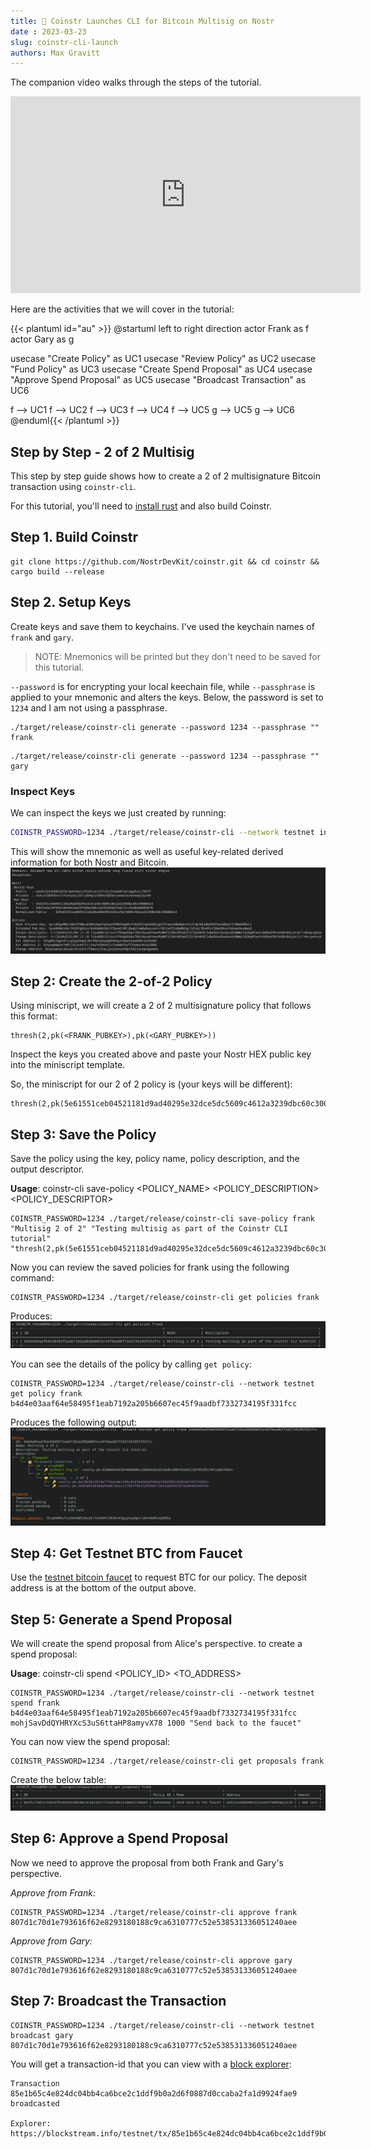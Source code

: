 ```yaml
---
title: 🚀 Coinstr Launches CLI for Bitcoin Multisig on Nostr
date : 2023-03-23
slug: coinstr-cli-launch
authors: Max Gravitt
---
```

<head>
  <title>🚀 Coinstr Launches CLI for Bitcoin Multisig on Nostr</title>
  <meta charSet="utf-8" />
  <meta property="og:title" content="🚀 Coinstr Launches CLI for Bitcoin Multisig on Nostr" />
  <meta property="og:image" content="https://coinstr.app/coinstr.png" />
  <meta property="og:description" content="This Coinstr CLI tutorial provides a step by step command line demo of using Coinstr to create and spend with a 2-of-2 multisignature." />
  <meta property="og:url" content="https://coinstr.app/articles/coinstr-cli-launch" />
  <meta name="twitter:title" content="🚀 Coinstr Launches CLI for Bitcoin Multisig on Nostr" />
  <meta name="twitter:creator" content="@MaxGravitt">
  <meta name="twitter:card" content="summary_large_image" />
  <meta name="twitter:image" content="https://coinstr.app/coinstr.png" />
  <meta name="twitter:description" content="This Coinstr CLI tutorial provides a step by step command line demo of using Coinstr to create and spend with a 2-of-2 multisignature." />
</head>

The companion video walks through the steps of the tutorial.

<iframe width="560" height="315" src="https://www.youtube.com/embed/jW5_6kZWuWU" frameborder="0" allowfullscreen></iframe>

Here are the activities that we will cover in the tutorial:

{{< plantuml id="au" >}}
@startuml
left to right direction
actor Frank as f
actor Gary as g

usecase "Create Policy" as UC1
usecase "Review Policy" as UC2
usecase "Fund Policy" as UC3
usecase "Create Spend Proposal" as UC4
usecase "Approve Spend Proposal" as UC5
usecase "Broadcast Transaction" as UC6

f --> UC1
f --> UC2
f --> UC3
f --> UC4
f --> UC5
g --> UC5
g --> UC6
@enduml{{< /plantuml >}}

## Step by Step - 2 of 2 Multisig
This step by step guide shows how to create a 2 of 2 multisignature Bitcoin transaction using `coinstr-cli`. 

For this tutorial, you'll need to [install rust](https://rustup.rs) and also build Coinstr.

## Step 1. Build Coinstr
```
git clone https://github.com/NostrDevKit/coinstr.git && cd coinstr && cargo build --release
```

## Step 2. Setup Keys
Create keys and save them to keychains. I've used the keychain names of `frank` and `gary`.

> NOTE: Mnemonics will be printed but they don't need to be saved for this tutorial.

`--password` is for encrypting your local keechain file, while `--passphrase` is applied to your mnemonic and alters the keys. Below, the password is set to `1234` and I am not using a passphrase.

```
./target/release/coinstr-cli generate --password 1234 --passphrase "" frank
```

```
./target/release/coinstr-cli generate --password 1234 --passphrase "" gary
```

### Inspect Keys

We can inspect the keys we just created by running: 
```bash
COINSTR_PASSWORD=1234 ./target/release/coinstr-cli --network testnet inspect frank
```

This will show the mnemonic as well as useful key-related derived information for both Nostr and Bitcoin.
![image](inspect-keys.png)

## Step 2: Create the 2-of-2 Policy
Using miniscript, we will create a 2 of 2 multisignature policy that follows this format: 
```
thresh(2,pk(<FRANK_PUBKEY>),pk(<GARY_PUBKEY>))
```

Inspect the keys you created above and paste your Nostr HEX public key into the miniscript template.

So, the miniscript for our 2 of 2 policy is (your keys will be different):
```
thresh(2,pk(5e61551ceb04521181d9ad40295e32dce5dc5609c4612a3239dbc60c30080dcd),pk(d223b67e6091ef0665188a4016d20a51a7bbb1b240fafc4429bf1329527338d1))
```

## Step 3: Save the Policy 
Save the policy using the key, policy name, policy description, and the output descriptor.

**Usage**: coinstr-cli save-policy <NAME> <POLICY_NAME> <POLICY_DESCRIPTION> <POLICY_DESCRIPTOR>

```
COINSTR_PASSWORD=1234 ./target/release/coinstr-cli save-policy frank "Multisig 2 of 2" "Testing multisig as part of the Coinstr CLI tutorial" "thresh(2,pk(5e61551ceb04521181d9ad40295e32dce5dc5609c4612a3239dbc60c30080dcd),pk(d223b67e6091ef0665188a4016d20a51a7bbb1b240fafc4429bf1329527338d1))"
```

Now you can review the saved policies for frank using the following command: 
```
COINSTR_PASSWORD=1234 ./target/release/coinstr-cli get policies frank
```

Produces: 
![image](get-policies.png)


You can see the details of the policy by calling `get policy`: 
```
COINSTR_PASSWORD=1234 ./target/release/coinstr-cli --network testnet get policy frank b4d4e03aaf64e58495f1eab7192a205b6607ec45f9aadbf7332734195f331fcc
```

Produces the following output: 
![image](get-policy.png)

## Step 4: Get Testnet BTC from Faucet
Use the [testnet bitcoin faucet](https://testnet-faucet.com/btc-testnet/) to request BTC for our policy. The deposit address is at the bottom of the output above.

## Step 5: Generate a Spend Proposal
We will create the spend proposal from Alice's perspective. to create a spend proposal: 

**Usage**: coinstr-cli spend <NAME> <POLICY_ID> <TO_ADDRESS> <AMOUNT> <MEMO>

```
COINSTR_PASSWORD=1234 ./target/release/coinstr-cli --network testnet spend frank b4d4e03aaf64e58495f1eab7192a205b6607ec45f9aadbf7332734195f331fcc mohjSavDdQYHRYXcS3uS6ttaHP8amyvX78 1000 "Send back to the faucet"
```

You can now view the spend proposal:
```
COINSTR_PASSWORD=1234 ./target/release/coinstr-cli get proposals frank
```
Create the below table: 
![image](get-proposal.png)

## Step 6: Approve a Spend Proposal
Now we need to approve the proposal from both Frank and Gary's perspective.

*Approve from Frank:*
```
COINSTR_PASSWORD=1234 ./target/release/coinstr-cli approve frank 807d1c70d1e793616f62e8293180188c9ca6310777c52e538531336051240aee
```

*Approve from Gary:*
```
COINSTR_PASSWORD=1234 ./target/release/coinstr-cli approve gary 807d1c70d1e793616f62e8293180188c9ca6310777c52e538531336051240aee
```

## Step 7: Broadcast the Transaction
```
COINSTR_PASSWORD=1234 ./target/release/coinstr-cli --network testnet broadcast gary 807d1c70d1e793616f62e8293180188c9ca6310777c52e538531336051240aee
```

You will get a transaction-id that you can view with a [block explorer](https://blockstream.info/testnet/tx/85e1b65c4e824dc04bb4ca6bce2c1ddf9b0a2d6f0887d0ccaba2fa1d9924fae9): 
```
Transaction 85e1b65c4e824dc04bb4ca6bce2c1ddf9b0a2d6f0887d0ccaba2fa1d9924fae9 broadcasted

Explorer: https://blockstream.info/testnet/tx/85e1b65c4e824dc04bb4ca6bce2c1ddf9b0a2d6f0887d0ccaba2fa1d9924fae9
```
